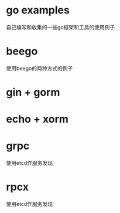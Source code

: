 # go examples
自己编写和收集的一些go框架和工具的使用例子

# beego
使用beego的两种方式的例子

# gin + gorm

# echo + xorm

# grpc
使用etcd作服务发现

# rpcx
使用etcd作服务发现
